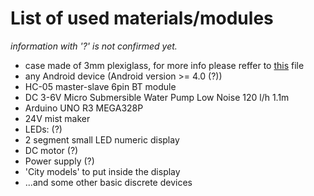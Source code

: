 # List of used materials/modules

*information with '?' is not confirmed yet.*

- case made of 3mm plexiglass, for more info please reffer to [this](https://github.com/disaderp/forecaster/blob/master/SCHEM/x.jpg) file
- any Android device (Android version >= 4.0 (?))
- HC-05 master-slave 6pin BT module
- DC 3-6V Micro Submersible Water Pump Low Noise 120 l/h 1.1m
- Arduino UNO R3 MEGA328P
- 24V mist maker
- LEDs: (?)
- 2 segment small LED numeric display
- DC motor (?)
- Power supply (?)
- 'City models' to put inside the display
- ...and some other basic discrete devices
